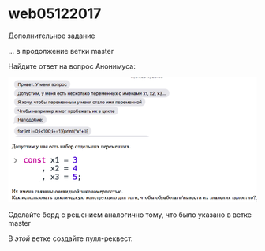 # web05122017
Дополнительное задание

... в продолжение ветки master

Найдите ответ на вопрос Анонимуса:

![alt scheme](ales-challenge.png "Ошибка")

Сделайте борд с решением аналогично тому, что было указано в ветке master

В *этой* ветке создайте пулл-реквест.
